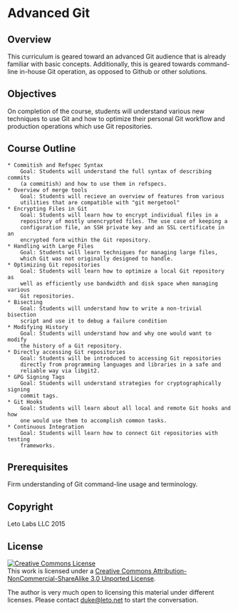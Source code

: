 # Advanced Git

## Overview

This curriculum is geared toward an advanced Git audience that is already
familiar with basic concepts. Additionally, this is geared towards command-line
in-house Git operation, as opposed to Github or other solutions.

## Objectives

On completion of the course, students will understand various new techniques to use
Git and how to optimize their personal Git workflow and production operations
which use Git repositories.

## Course Outline

	* Commitish and Refspec Syntax
		Goal: Students will understand the full syntax of describing commits
		(a commitish) and how to use them in refspecs.
	* Overview of merge tools
		Goal: Students will recieve an overview of features from various
		utilities that are compatible with "git mergetool"
	* Encrypting Files in Git
		Goal: Students will learn how to encrypt individual files in a
		repository of mostly unencrypted files. The use case of keeping a
		configuration file, an SSH private key and an SSL certificate in an
		encrypted form within the Git repository.
	* Handling with Large Files
		Goal: Students will learn techniques for managing large files,
		which Git was not originally designed to handle.
	* Optimizing Git repositories
		Goal: Students will learn how to optimize a local Git repository as
		well as efficiently use bandwidth and disk space when managing various
		Git repositories.
	* Bisecting
		Goal: Students will understand how to write a non-trivial bisection
		script and use it to debug a failure condition
	* Modifying History
		Goal: Students will understand how and why one would want to modify
		the history of a Git repository.
	* Directly accessing Git repositories
		Goal: Students will be introduced to accessing Git repositories
		directly from programming languages and libraries in a safe and
		reliable way via libgit2.
	* GPG Signing Tags
		Goal: Students will understand strategies for cryptographically signing
		commit tags.
	* Git Hooks
		Goal: Students will learn about all local and remote Git hooks and how
		one would use them to accomplish common tasks.
	* Continuous Integration
		Goal: Students will learn how to connect Git repositories with testing
		frameworks.


## Prerequisites

Firm understanding of Git command-line usage and terminology.

## Copyright

Leto Labs LLC 2015

## License

<a rel="license" href="http://creativecommons.org/licenses/by-nc-sa/3.0/deed.en_US"><img alt="Creative Commons License" style="border-width:0" src="http://i.creativecommons.org/l/by-nc-sa/3.0/88x31.png" /></a><br />This work is licensed under a <a rel="license" href="http://creativecommons.org/licenses/by-nc-sa/3.0/deed.en_US">Creative Commons Attribution-NonCommercial-ShareAlike 3.0 Unported License</a>.

The author is very much open to licensing this material under different
licenses. Please contact duke@leto.net to start the conversation.

